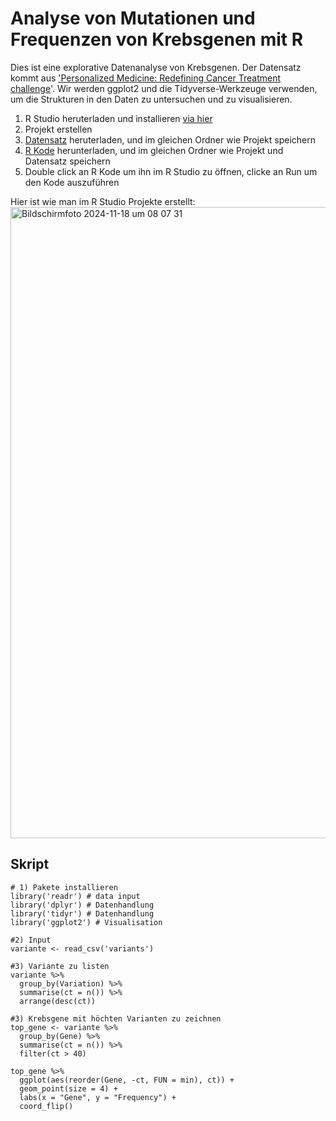# Analyse von Mutationen und Frequenzen von Krebsgenen mit R

Dies ist eine explorative Datenanalyse von Krebsgenen. Der Datensatz kommt aus ['Personalized Medicine: Redefining Cancer Treatment challenge](https://www.kaggle.com/competitions/msk-redefining-cancer-treatment/data?select=training_variants.zip)'. Wir werden ggplot2 und die Tidyverse-Werkzeuge verwenden, um die Strukturen in den Daten zu untersuchen und zu visualisieren.

1) R Studio heruterladen und installieren [via hier](https://posit.co/download/rstudio-desktop/) 
2) Projekt erstellen
3) [Datensatz](https://github.com/tbilgin/Krebsgenomik/blob/main/variants) heruterladen, und im gleichen Ordner wie Projekt speichern
4) [R Kode](https://github.com/tbilgin/Krebsgenomik/blob/main/Gene_Variants.R) herunterladen, und im gleichen Ordner wie Projekt und Datensatz speichern 
5) Double click an R Kode um ihn im R Studio zu öffnen, clicke an Run um den Kode auszuführen

Hier ist wie man im R Studio Projekte erstellt:
<img width="1010" alt="Bildschirmfoto 2024-11-18 um 08 07 31" src="https://github.com/user-attachments/assets/81c31a68-2790-405c-9fe2-60481591cba8">




## Skript
```
# 1) Pakete installieren
library('readr') # data input
library('dplyr') # Datenhandlung
library('tidyr') # Datenhandlung
library('ggplot2') # Visualisation

#2) Input
variante <- read_csv('variants')

#3) Variante zu listen
variante %>%
  group_by(Variation) %>%
  summarise(ct = n()) %>%
  arrange(desc(ct))

#3) Krebsgene mit höchten Varianten zu zeichnen
top_gene <- variante %>%
  group_by(Gene) %>%
  summarise(ct = n()) %>%
  filter(ct > 40)

top_gene %>%
  ggplot(aes(reorder(Gene, -ct, FUN = min), ct)) +
  geom_point(size = 4) +
  labs(x = "Gene", y = "Frequency") +
  coord_flip()
```
